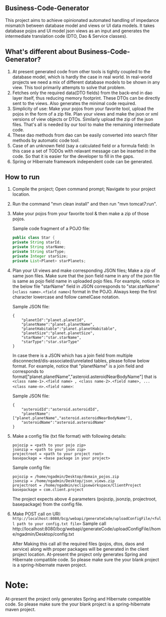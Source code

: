 ## Business-Code-Generator
This project aims to achieve opinionated automated handling of impedance mismatch between database model and views or UI data models. It takes database pojos and UI model json views as an input and generates the intermediate translation code (DTO, Dao & Service classes).

## What's different about Business-Code-Generator?
1. At present generated code from other tools is tightly coupled to the database model, which is hardly the case in real world. In real-world projects we need a mix of different database models to be shown in any view. This tool primarily attempts to solve that problem.
2. Fetches only the required data(DTO fields) from the back-end in dao layer itself, thus reducing memory footprint. These DTOs can be directly sent to the views. Also generates the minimal code required.
3. Simplicity of use: Make your pojos from your favorite tool, upload the pojos in the form of a zip file. Plan your views and make the json or xml versions of view objects or DTOs. Similarly upload the zip of the json files. That's all is needed by our tool to make the remaining intermediate code.
4. These dao methods from dao can be easily converted into search filter methods by automatic code tool.
5. Case of an unknown field (say a calculated field or a formula field): In this case a set of TODOs with relavant message can be inserted in the code. So that it is easier for the developer to fill in the gaps.
6. Spring or Hibernate framework independent code can be generated.

## How to run
1. Compile the project; Open command prompt; Navigate to your project location.
2. Run the command "mvn clean install" and then run "mvn tomcat7:run". 
3. Make your pojos from your favorite tool & then make a zip of those pojos.
	
	Sample code fragment of a POJO file:
	
	```java
	public class Star {
	private String starId;
	private String starName;
	private String starType;
	private Integer starSize;
	private List<Planet> starPlanets;
	```

4. Plan your UI views and make corresponding JSON files; Make a zip of same json files.
	Make sure that the json field name in any of the json file is same as pojo field name in uploaded pojo files. For example, notice in the below file "starName" field in JSON corresponds to "star.starName" (`<class name>.<field name>`) format in the POJO. Always keep the first character lowercase and follow camelCase notation.
	
	Sample JSON file:
	
	```
	{
		"planetId":"planet.planetId",
		"planetName":"planet.planetName",
		"planetHabitable":"planet.planetHabitable",
		"planetSize":"planet.planetSize",
		"starName":"star.starName",
		"starType":"star.starType"
	}
	```

	In case there is a JSON which has a join field from multiple disconnected/dis-associated/unrelated tables, please follow below format. For example, notice that "planetName" is a join field and corresponds to format["planet.planetName","asteroid.asteroidNearBodyName"] that is `<class name-1>.<field name> , <class name-2>.<field name>, ... <class name-n>.<field name>`:
	
	Sample JSON file:
	
	```
	{
		"asteroidId":"asteroid.asteroidId",
		"planetName":["planet.planetName","asteroid.asteroidNearBodyName"],
		"asteroidName":"asteroid.asteroidName"
	}
	```

5. Make a config file (txt file format) with following details:

	
	```
	pojozip = <path to your pojo zip>
	jsonzip = <path to your json zip>
	projectroot = <path to your project root>
	basepackage = <base package in your project>
	```

	Sample config file:
	
	```
	pojozip = /home/ngadmin/Desktop/domain_pojos.zip
	jsonzip = /home/ngadmin/Desktop/json_views.zip
	projectroot = /home/ngadmin/eclipseworkspace/ClientProject
	basepackage = com.client.project
	```

	The project expects above 4 parameters (pojozip, jsonzip, projectroot, basepackage) from the config file.

6. Make POST call on URI: `http://localhost:8080/bcg/webapi/generateCode/uploadConfigFile/<full path to your config.txt file>`
	Sample call
	http://localhost:8080/bcg/webapi/generateCode/uploadConfigFile//home/ngadmin/Desktop/config.txt

	After Making this call all the required files (pojos, dtos, daos and service) along with proper packages will be generated in the client project location. At-present the project only generates Spring and Hibernate compatible code. So please make sure the your blank project is a spring-hibernate maven project.

# Note: 
At-present the project only generates Spring and Hibernate compatible code. So please make sure the your blank project is a spring-hibernate maven project.
